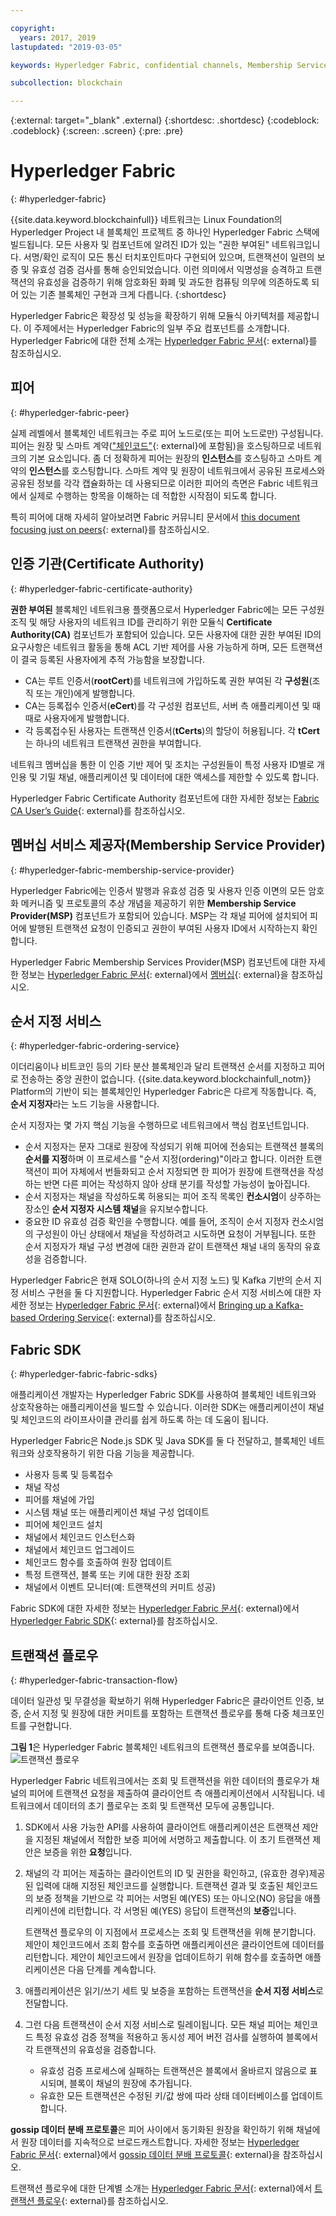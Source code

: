 ```yaml
---

copyright:
  years: 2017, 2019
lastupdated: "2019-03-05"

keywords: Hyperledger Fabric, confidential channels, Membership Service Provider, Linux Foundation, SDKs, modular architecture, permissioned network

subcollection: blockchain

---
```


{:external: target="_blank" .external}
{:shortdesc: .shortdesc}
{:codeblock: .codeblock}
{:screen: .screen}
{:pre: .pre}


# Hyperledger Fabric
{: #hyperledger-fabric}

{{site.data.keyword.blockchainfull}} 네트워크는 Linux Foundation의 Hyperledger Project 내 블록체인 프로젝트 중 하나인 Hyperledger Fabric 스택에 빌드됩니다. 모든 사용자 및 컴포넌트에 알려진 ID가 있는 "권한 부여된" 네트워크입니다. 서명/확인 로직이 모든 통신 터치포인트마다 구현되어 있으며, 트랜잭션이 일련의 보증 및 유효성 검증 검사를 통해 승인되었습니다. 이런 의미에서 익명성을 승격하고 트랜잭션의 유효성을 검증하기 위해 암호화된 화폐 및 과도한 컴퓨팅 의무에 의존하도록 되어 있는 기존 블록체인 구현과 크게 다릅니다.
{:shortdesc}

Hyperledger Fabric은 확장성 및 성능을 확장하기 위해 모듈식 아키텍처를 제공합니다. 이 주제에서는 Hyperledger Fabric의 일부 주요 컴포넌트를 소개합니다. Hyperledger Fabric에 대한 전체 소개는 [Hyperledger Fabric 문서](https://hyperledger-fabric.readthedocs.io/en/release-1.4/){: external}를 참조하십시오. 

## 피어
{: #hyperledger-fabric-peer}

실제 레벨에서 블록체인 네트워크는 주로 피어 노드로(또는 피어 노드로만) 구성됩니다. 피어는 원장 및 스마트 계약(["체인코드"](https://hyperledger-fabric.readthedocs.io/en/release-1.4/developapps/chaincodenamespace.html){: external}에 포함됨)을 호스팅하므로 네트워크의 기본 요소입니다. 좀 더 정확하게 피어는 원장의 **인스턴스**를 호스팅하고 스마트 계약의 **인스턴스**를 호스팅합니다. 스마트 계약 및 원장이 네트워크에서 공유된 프로세스와 공유된 정보를 각각 캡슐화하는 데 사용되므로 이러한 피어의 측면은 Fabric 네트워크에서 실제로 수행하는 항목을 이해하는 데 적합한 시작점이 되도록 합니다.

특히 피어에 대해 자세히 알아보려면 Fabric 커뮤니티 문서에서 [this document focusing just on peers](https://hyperledger-fabric.readthedocs.io/en/release-1.4/peers/peers.html){: external}를 참조하십시오. 

## 인증 기관(Certificate Authority)
{: #hyperledger-fabric-certificate-authority}

**권한 부여된** 블록체인 네트워크용 플랫폼으로서 Hyperledger Fabric에는 모든 구성원 조직 및 해당 사용자의 네트워크 ID를 관리하기 위한 모듈식 **Certificate Authority(CA)** 컴포넌트가 포함되어 있습니다. 모든 사용자에 대한 권한 부여된 ID의 요구사항은 네트워크 활동을 통해 ACL 기반 제어를 사용 가능하게 하며, 모든 트랜잭션이 결국 등록된 사용자에게 추적 가능함을 보장합니다.
* CA는 루트 인증서(**rootCert**)를 네트워크에 가입하도록 권한 부여된 각 **구성원**(조직 또는 개인)에게 발행합니다.
* CA는 등록접수 인증서(**eCert**)를 각 구성원 컴포넌트, 서버 측 애플리케이션 및 때때로 사용자에게 발행합니다.
* 각 등록접수된 사용자는 트랜잭션 인증서(**tCerts**)의 할당이 허용됩니다. 각 **tCert**는 하나의 네트워크 트랜잭션 권한을 부여합니다.

네트워크 멤버십을 통한 이 인증 기반 제어 및 조치는 구성원들이 특정 사용자 ID별로 개인용 및 기밀 채널, 애플리케이션 및 데이터에 대한 액세스를 제한할 수 있도록 합니다.

Hyperledger Fabric Certificate Authority 컴포넌트에 대한 자세한 정보는 [Fabric CA User’s Guide](https://hyperledger-fabric-ca.readthedocs.io/en/release-1.4/){: external}를 참조하십시오. 

## 멤버십 서비스 제공자(Membership Service Provider)
{: #hyperledger-fabric-membership-service-provider}

Hyperledger Fabric에는 인증서 발행과 유효성 검증 및 사용자 인증 이면의 모든 암호화 메커니즘 및 프로토콜의 추상 개념을 제공하기 위한 **Membership Service Provider(MSP)** 컴포넌트가 포함되어 있습니다. MSP는 각 채널 피어에 설치되어 피어에 발행된 트랜잭션 요청이 인증되고 권한이 부여된 사용자 ID에서 시작하는지 확인합니다.

Hyperledger Fabric Membership Services Provider(MSP) 컴포넌트에 대한 자세한 정보는 [Hyperledger Fabric 문서](https://hyperledger-fabric.readthedocs.io/en/release-1.4/){: external}에서 [멤버십](https://hyperledger-fabric.readthedocs.io/en/release-1.4/membership/membership.html){: external}을 참조하십시오. 

## 순서 지정 서비스
{: #hyperledger-fabric-ordering-service}

이더리움이나 비트코인 등의 기타 분산 블록체인과 달리 트랜잭션 순서를 지정하고 피어로 전송하는 중앙 권한이 없습니다. {{site.data.keyword.blockchainfull_notm}} Platform의
기반이 되는 블록체인인 Hyperledger Fabric은 다르게 작동합니다. 즉, **순서 지정자**라는 노드 기능을 사용합니다.

순서 지정자는 몇 가지 핵심 기능을 수행하므로 네트워크에서 핵심 컴포넌트입니다.

- 순서 지정자는 문자 그대로 원장에 작성되기 위해 피어에 전송되는 트랜잭션 블록의 **순서를 지정**하며 이 프로세스를
"순서 지정(ordering)"이라고 합니다. 이러한 트랜잭션이
피어 자체에서 번들화되고 순서 지정되면 한 피어가 원장에 트랜잭션을 작성하는 반면
다른 피어는 작성하지 않아 상태 분기를 작성할 가능성이 높아집니다.
- 순서 지정자는 채널을 작성하도록 허용되는 피어 조직 목록인 **컨소시엄**이
상주하는 장소인 **순서 지정자 시스템 채널**을 유지보수합니다.
- 중요한 ID 유효성 검증 확인을 수행합니다. 예를 들어, 조직이
순서 지정자 컨소시엄의 구성원이 아닌 상태에서 채널을 작성하려고 시도하면 요청이
거부됩니다. 또한 순서 지정자가 채널 구성 변경에 대한 권한과 같이 트랜잭션 채널 내의 동작의 유효성을
검증합니다.

Hyperledger Fabric은 현재 SOLO(하나의 순서 지정 노드) 및 Kafka 기반의 순서 지정 서비스 구현을 둘 다 지원합니다. Hyperledger Fabric 순서 지정 서비스에 대한 자세한 정보는 [Hyperledger Fabric 문서](https://hyperledger-fabric.readthedocs.io/en/release-1.4/){: external}에서 [Bringing up a Kafka-based Ordering Service](https://hyperledger-fabric.readthedocs.io/en/release-1.4/kafka.html){: external}를 참조하십시오. 

## Fabric SDK
{: #hyperledger-fabric-fabric-sdks}

애플리케이션 개발자는 Hyperledger Fabric SDK를 사용하여 블록체인 네트워크와 상호작용하는 애플리케이션을 빌드할 수 있습니다. 이러한
SDK는 애플리케이션이 채널 및 체인코드의 라이프사이클 관리를 쉽게 하도록 하는 데 도움이 됩니다.

Hyperledger Fabric은 Node.js SDK 및 Java SDK를 둘 다 전달하고, 블록체인 네트워크와 상호작용하기 위한 다음 기능을 제공합니다.

* 사용자 등록 및 등록접수
* 채널 작성
* 피어를 채널에 가입
* 시스템 채널 또는 애플리케이션 채널 구성 업데이트
* 피어에 체인코드 설치
* 채널에서 체인코드 인스턴스화
* 채널에서 체인코드 업그레이드
* 체인코드 함수를 호출하여 원장 업데이트
* 특정 트랜잭션, 블록 또는 키에 대한 원장 조회
* 채널에서 이벤트 모니터(예: 트랜잭션의 커미트 성공)

Fabric SDK에 대한 자세한 정보는 [Hyperledger Fabric 문서](https://hyperledger-fabric.readthedocs.io/en/release-1.4/){: external}에서 [Hyperledger Fabric SDK](https://hyperledger-fabric.readthedocs.io/en/release-1.4/fabric-sdks.html){: external}를 참조하십시오. 

## 트랜잭션 플로우
{: #hyperledger-fabric-transaction-flow}

데이터 일관성 및 무결성을 확보하기 위해 Hyperledger Fabric은 클라이언트 인증, 보증, 순서 지정 및 원장에 대한 커미트를 포함하는 트랜잭션 플로우를 통해 다중 체크포인트를 구현합니다.

**그림 1**은 Hyperledger Fabric 블록체인 네트워크의 트랜잭션 플로우를 보여줍니다.
![트랜잭션 플로우](../images/v10_txflow.svg "Hyperledger Fabric 네트워크의 트랜잭션 플로우")

Hyperledger Fabric 네트워크에서는 조회 및 트랜잭션을 위한 데이터의 플로우가 채널의 피어에 트랜잭션 요청을 제출하여 클라이언트 측 애플리케이션에서 시작됩니다. 네트워크에서 데이터의 초기 플로우는 조회 및 트랜잭션 모두에 공통입니다.

1. SDK에서 사용 가능한 API를 사용하여 클라이언트 애플리케이션은 트랜잭션 제안을 지정된 채널에서 적합한 보증 피어에 서명하고 제출합니다. 이 초기 트랜잭션 제안은 보증을 위한 **요청**입니다.
2. 채널의 각 피어는 제출하는 클라이언트의 ID 및 권한을 확인하고, (유효한 경우)제공된 입력에 대해 지정된 체인코드를 실행합니다. 트랜잭션 결과 및 호출된 체인코드의 보증 정책을 기반으로 각 피어는 서명된 예(YES) 또는 아니오(NO) 응답을 애플리케이션에 리턴합니다. 각 서명된 예(YES) 응답이 트랜잭션의 **보증**입니다.

	트랜잭션 플로우의 이 지점에서 프로세스는 조회 및 트랜잭션을 위해 분기합니다. 제안이 체인코드에서 조회 함수를 호출하면 애플리케이션은 클라이언트에 데이터를 리턴합니다. 제안이 체인코드에서 원장을 업데이트하기 위해 함수를 호출하면 애플리케이션은 다음 단계를 계속합니다.
3. 애플리케이션은 읽기/쓰기 세트 및 보증을 포함하는 트랜잭션을 **순서 지정 서비스**로 전달합니다.
4. 그런 다음 트랜잭션이 순서 지정 서비스로 릴레이됩니다. 모든 채널 피어는 체인코드 특정 유효성 검증 정책을 적용하고 동시성 제어 버전 검사를 실행하여 블록에서 각 트랜잭션의 유효성을 검증합니다.
	* 유효성 검증 프로세스에 실패하는 트랜잭션은 블록에서 올바르지 않음으로 표시되며, 블록이 채널의 원장에 추가됩니다.
	* 유효한 모든 트랜잭션은 수정된 키/값 쌍에 따라 상태 데이터베이스를 업데이트합니다.

**gossip 데이터 분배 프로토콜**은 피어 사이에서 동기화된 원장을 확인하기 위해 채널에서 원장 데이터를 지속적으로 브로드캐스트합니다. 자세한 정보는 [Hyperledger Fabric 문서](https://hyperledger-fabric.readthedocs.io/en/release-1.4/){: external}에서 [gossip 데이터 분배 프로토콜](https://hyperledger-fabric.readthedocs.io/en/release-1.4/gossip.html){: external}을 참조하십시오. 

트랜잭션 플로우에 대한 단계별 소개는 [Hyperledger Fabric 문서](https://hyperledger-fabric.readthedocs.io/en/release-1.4/){: external}에서 [트랜잭션 플로우](https://hyperledger-fabric.readthedocs.io/en/release-1.4/txflow.html){: external}를 참조하십시오. 
